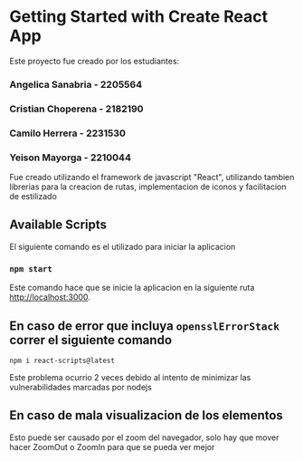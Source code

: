 # Getting Started with Create React App

Este proyecto fue creado por los estudiantes: 
### Angelica Sanabria - 2205564
### Cristian Choperena - 2182190
### Camilo Herrera - 2231530
### Yeison Mayorga - 2210044

Fue creado utilizando el framework de javascript "React", utilizando tambien librerias para la creacion de rutas, implementacion de iconos y facilitacion de estilizado

## Available Scripts

El siguiente comando es el utilizado para iniciar la aplicacion

### `npm start`

Este comando hace que se inicie la aplicacion en la siguiente ruta
[http://localhost:3000](http://localhost:3000).

## En caso de error que incluya `opensslErrorStack` correr el siguiente comando

`npm i react-scripts@latest`

Este problema ocurrio 2 veces debido al intento de minimizar las vulnerabilidades marcadas por nodejs

## En caso de mala visualizacion de los elementos
Esto puede ser causado por el zoom del navegador, solo hay que mover hacer ZoomOut o ZoomIn para que se pueda ver mejor
